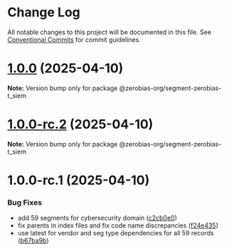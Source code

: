 # Change Log

All notable changes to this project will be documented in this file.
See [Conventional Commits](https://conventionalcommits.org) for commit guidelines.

# [1.0.0](https://github.com/zerobias-org/segment/compare/@zerobias-org/segment-zerobias-t_siem@1.0.0-rc.2...@zerobias-org/segment-zerobias-t_siem@1.0.0) (2025-04-10)

**Note:** Version bump only for package @zerobias-org/segment-zerobias-t_siem





# [1.0.0-rc.2](https://github.com/zerobias-org/segment/compare/@zerobias-org/segment-zerobias-t_siem@1.0.0-rc.1...@zerobias-org/segment-zerobias-t_siem@1.0.0-rc.2) (2025-04-10)

**Note:** Version bump only for package @zerobias-org/segment-zerobias-t_siem





# 1.0.0-rc.1 (2025-04-10)


### Bug Fixes

* add 59 segments for cybersecurity domain ([c2cb0e0](https://github.com/zerobias-org/segment/commit/c2cb0e0c1f1eabb51d7f5a6ae6db98c1516fcdbe))
* fix parents in index files and fix code name discrepancies ([f24e435](https://github.com/zerobias-org/segment/commit/f24e4352453caaa05074cc6bb66ee8ed21a4f11d))
* use latest for vendor and seg type dependencies for all 59 records ([b67ba9b](https://github.com/zerobias-org/segment/commit/b67ba9bed7a90fad3b084161ebc603b5b35214b8))
